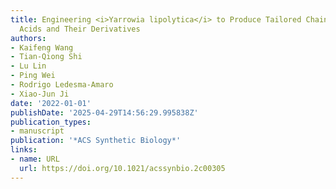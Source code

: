 ```yaml
---
title: Engineering <i>Yarrowia lipolytica</i> to Produce Tailored Chain-Length Fatty
  Acids and Their Derivatives
authors:
- Kaifeng Wang
- Tian‐Qiong Shi
- Lu Lin
- Ping Wei
- Rodrigo Ledesma‐Amaro
- Xiao‐Jun Ji
date: '2022-01-01'
publishDate: '2025-04-29T14:56:29.995838Z'
publication_types:
- manuscript
publication: '*ACS Synthetic Biology*'
links:
- name: URL
  url: https://doi.org/10.1021/acssynbio.2c00305
---
```

